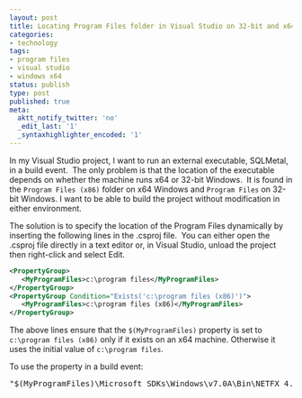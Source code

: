 ```yaml
---
layout: post
title: Locating Program Files folder in Visual Studio on 32-bit and x64 environments
categories:
- technology
tags:
- program files
- visual studio
- windows x64
status: publish
type: post
published: true
meta:
  aktt_notify_twitter: 'no'
  _edit_last: '1'
  _syntaxhighlighter_encoded: '1'
---
```

In my Visual Studio project, I want to run an external executable, SQLMetal, in a build event.  The only problem is that the location of the executable depends on whether the machine runs x64 or 32-bit Windows.  It is found in the `Program Files (x86)` folder on x64 Windows and `Program Files` on 32-bit Windows. I want to be able to build the project without modification in either environment.

The solution is to specify the location of the Program Files dynamically by inserting the following lines in the .csproj file.  You can either open the .csproj file directly in a text editor or, in Visual Studio, unload the project then right-click and select Edit.

``` xml
<PropertyGroup>
   <MyProgramFiles>c:\program files</MyProgramFiles>
</PropertyGroup>
<PropertyGroup Condition="Exists('c:\program files (x86)')">
   <MyProgramFiles>c:\program files (x86)</MyProgramFiles>
</PropertyGroup>
```

The above lines ensure that the `$(MyProgramFiles)` property is set to `c:\program files (x86)`
only if it exists on an x64 machine. Otherwise it uses the initial value of `c:\program files`.

To use the property in a build event:

<pre>
"$(MyProgramFiles)\Microsoft SDKs\Windows\v7.0A\Bin\NETFX 4.0 Tools"\sqlmetal.exe ...
</pre>
